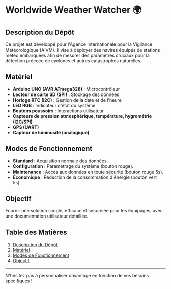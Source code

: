 # Worldwide Weather Watcher 🌍

## Description du Dépôt

Ce projet est développé pour l'Agence Internationale pour la Vigilance Météorologique (AIVM). Il vise à déployer des navires équipés de stations météo embarquées afin de mesurer des paramètres cruciaux pour la détection précoce de cyclones et autres catastrophes naturelles.

## Matériel

- **Arduino UNO (AVR ATmega328)** : Microcontrôleur
- **Lecteur de carte SD (SPI)** : Stockage des données
- **Horloge RTC (I2C)** : Gestion de la date et de l'heure
- **LED RGB** : Indicateur d'état du système
- **Boutons poussoirs** : Interactions utilisateur
- **Capteurs de pression atmosphérique, température, hygrométrie (I2C/SPI)**
- **GPS (UART)**
- **Capteur de luminosité (analogique)**

## Modes de Fonctionnement

- **Standard** : Acquisition normale des données.
- **Configuration** : Paramétrage du système (bouton rouge).
- **Maintenance** : Accès aux données en toute sécurité (bouton rouge 5s).
- **Économique** : Réduction de la consommation d'énergie (bouton vert 5s).

## Objectif

Fournir une solution simple, efficace et sécurisée pour les équipages, avec une documentation utilisateur détaillée.

## Table des Matières

1. [Description du Dépôt](#description-du-dépôt)
2. [Matériel](#matériel)
3. [Modes de Fonctionnement](#modes-de-fonctionnement)
4. [Objectif](#objectif)

---

N'hésitez pas à personnaliser davantage en fonction de vos besoins spécifiques !
